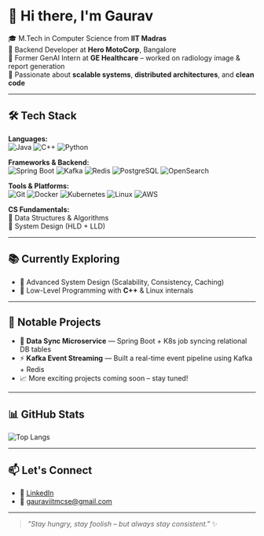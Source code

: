 # 👋 Hi there, I'm Gaurav 

🎓 M.Tech in Computer Science from **IIT Madras**  
💼 Backend Developer at **Hero MotoCorp**, Bangalore  
🧠 Former GenAI Intern at **GE Healthcare** – worked on radiology image & report generation  
🚀 Passionate about **scalable systems**, **distributed architectures**, and **clean code**

---

## 🛠 Tech Stack

**Languages:**  
![Java](https://img.shields.io/badge/Java-ED8B00?style=flat&logo=java&logoColor=white)
![C++](https://img.shields.io/badge/C++-00599C?style=flat&logo=c%2B%2B&logoColor=white)
![Python](https://img.shields.io/badge/Python-3776AB?style=flat&logo=python&logoColor=white)

**Frameworks & Backend:**  
![Spring Boot](https://img.shields.io/badge/Spring%20Boot-6DB33F?style=flat&logo=spring-boot&logoColor=white)
![Kafka](https://img.shields.io/badge/Kafka-231F20?style=flat&logo=apache-kafka&logoColor=white)
![Redis](https://img.shields.io/badge/Redis-DC382D?style=flat&logo=redis&logoColor=white)
![PostgreSQL](https://img.shields.io/badge/PostgreSQL-4169E1?style=flat&logo=postgresql&logoColor=white)
![OpenSearch](https://img.shields.io/badge/OpenSearch-005EB8?style=flat&logo=elasticsearch&logoColor=white)

**Tools & Platforms:**  
![Git](https://img.shields.io/badge/Git-F05032?style=flat&logo=git&logoColor=white)
![Docker](https://img.shields.io/badge/Docker-2496ED?style=flat&logo=docker&logoColor=white)
![Kubernetes](https://img.shields.io/badge/Kubernetes-326CE5?style=flat&logo=kubernetes&logoColor=white)
![Linux](https://img.shields.io/badge/Linux-FCC624?style=flat&logo=linux&logoColor=black)
![AWS](https://img.shields.io/badge/AWS-232F3E?style=flat&logo=amazon-aws&logoColor=white)

**CS Fundamentals:**  
🧩 Data Structures & Algorithms  
🧠 System Design (HLD + LLD)

---

## 📚 Currently Exploring

- 🧱 Advanced System Design (Scalability, Consistency, Caching)
- 🧵 Low-Level Programming with **C++** & Linux internals

---

## 🌟 Notable Projects

- 🔁 **Data Sync Microservice** — Spring Boot + K8s job syncing relational DB tables  
- ⚡ **Kafka Event Streaming** — Built a real-time event pipeline using Kafka + Redis  
- 📈 More exciting projects coming soon – stay tuned!

---

## 📊 GitHub Stats

![Top Langs](https://github-readme-stats.vercel.app/api/top-langs/?username=gauravbyte&layout=compact&theme=github_dark&hide_border=true)

---

## 📫 Let's Connect

- 🔗 [LinkedIn](https://www.linkedin.com/in/gauravbyte/)
- 📧 gauraviitmcse@gmail.com

---

> _"Stay hungry, stay foolish – but always stay consistent."_ ✨
